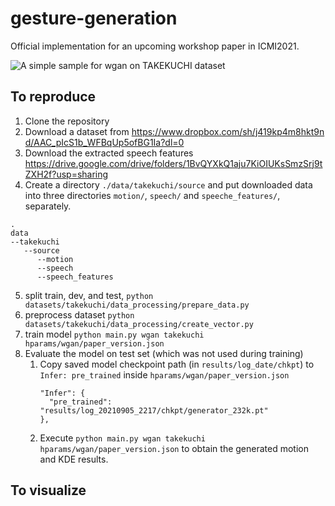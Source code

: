 # gesture-generation

Official implementation for an upcoming workshop paper in ICMI2021.

![A simple sample for wgan on TAKEKUCHI dataset](demo/cl34-dev8.gif)

## To reproduce
1. Clone the repository
2. Download a dataset from https://www.dropbox.com/sh/j419kp4m8hkt9nd/AAC_pIcS1b_WFBqUp5ofBG1Ia?dl=0
3. Download the extracted speech features https://drive.google.com/drive/folders/1BvQYXkQ1aju7KiOIUKsSmzSrj9tZXH2f?usp=sharing
4. Create a directory `./data/takekuchi/source` and put downloaded data into three directories `motion/`, `speech/` and `speeche_features/`, separately.

```
.
data
--takekuchi
   --source
      --motion
      --speech
      --speech_features
```

5. split train, dev, and test, `python datasets/takekuchi/data_processing/prepare_data.py`
6. preprocess dataset `python datasets/takekuchi/data_processing/create_vector.py`
7. train model `python main.py wgan takekuchi hparams/wgan/paper_version.json`
8. Evaluate the model on test set (which was not used during training)
   1. Copy saved model checkpoint path (in `results/log_date/chkpt`) to `Infer: pre_trained` inside `hparams/wgan/paper_version.json`
      ```
      "Infer": {
        "pre_trained": "results/log_20210905_2217/chkpt/generator_232k.pt"
      },
      ```
   2. Execute `python main.py wgan takekuchi hparams/wgan/paper_version.json` to obtain the generated motion and KDE results.

## To visualize
